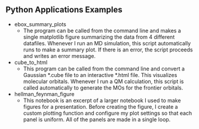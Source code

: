 ## Python Applications Examples  

- ebox_summary_plots
  - The program can be called from the command line and makes a single matplotlib figure summarizing the data from 4 different datafiles.  Whenever I run an MD simulation, this script automatically runs to make a summary plot. If there is an error, the script proceeds and writes an error message.  
- cube_to_html
  - This program can be called from the command line and convert a Gaussian *.cube file to an interactive *.html file. This visualizes molecular orbitals. Whenever I run a QM calculation, this script is called automatically to generate the MOs for the frontier orbitals.  
- hellman_feynman_figure
  - This notebook is an excerpt of a larger notebook I used to make figures for a presentation. Before creating the figure, I create a custom plotting function and configure my plot settings so that each panel is uniform. All of the panels are made in a single loop.  
  

